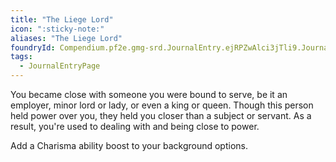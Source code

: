 ```yaml
---
title: "The Liege Lord"
icon: ":sticky-note:"
aliases: "The Liege Lord"
foundryId: Compendium.pf2e.gmg-srd.JournalEntry.ejRPZwAlci3jTli9.JournalEntryPage.liBwByGGfuC8JU2x
tags:
  - JournalEntryPage
---
```

You became close with someone you were bound to serve, be it an employer, minor lord or lady, or even a king or queen. Though this person held power over you, they held you closer than a subject or servant. As a result, you're used to dealing with and being close to power.

Add a Charisma ability boost to your background options.